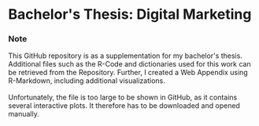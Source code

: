 # Bachelor's Thesis: Digital Marketing

### Note
This GitHub repository is as a supplementation for my bachelor's thesis. Additional files such as the R-Code and dictionaries used for this work can be retrieved from the Repository. Further, I created a Web Appendix using R-Markdown, including additional visualizations.  
<br />
Unfortunately, the file is too large to be shown in GitHub, as it contains several interactive plots. It therefore has to be downloaded and opened manually.
